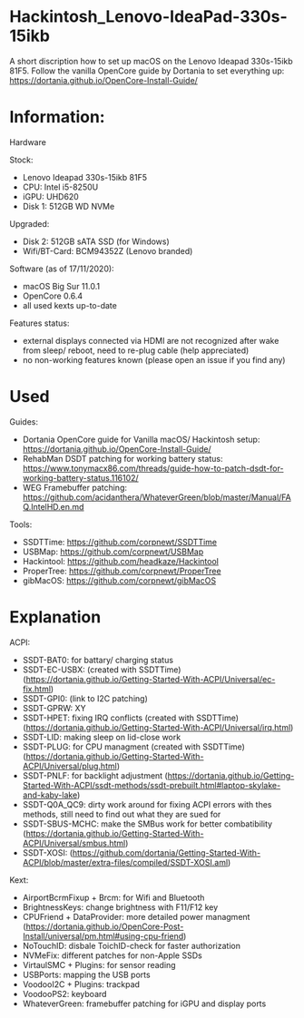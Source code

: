 # Hackintosh_Lenovo-IdeaPad-330s-15ikb
A short discription how to set up macOS on the Lenovo Ideapad 330s-15ikb 81F5.
Follow the vanilla OpenCore guide by Dortania to set everything up:
https://dortania.github.io/OpenCore-Install-Guide/


# Information:

Hardware

  Stock:
  - Lenovo Ideapad 330s-15ikb 81F5
  - CPU: Intel i5-8250U
  - iGPU: UHD620
  - Disk 1: 512GB WD NVMe
  
  Upgraded:
  - Disk 2: 512GB sATA SSD (for Windows)
  - Wifi/BT-Card: BCM94352Z (Lenovo branded)
  
  
Software (as of 17/11/2020):
  - macOS Big Sur 11.0.1
  - OpenCore 0.6.4
  - all used kexts up-to-date
  
Features status:
  - external displays connected via HDMI are not recognized after wake from sleep/ reboot, need to re-plug cable (help appreciated)
  - no non-working features known (please open an issue if you find any)
  
# Used

Guides:
  - Dortania OpenCore guide for Vanilla macOS/ Hackintosh setup: https://dortania.github.io/OpenCore-Install-Guide/
  - RehabMan DSDT patching for working battery status: https://www.tonymacx86.com/threads/guide-how-to-patch-dsdt-for-working-battery-status.116102/
  - WEG Framebuffer patching: https://github.com/acidanthera/WhateverGreen/blob/master/Manual/FAQ.IntelHD.en.md

Tools:
  - SSDTTime: https://github.com/corpnewt/SSDTTime
  - USBMap: https://github.com/corpnewt/USBMap
  - Hackintool: https://github.com/headkaze/Hackintool
  - ProperTree: https://github.com/corpnewt/ProperTree
  - gibMacOS: https://github.com/corpnewt/gibMacOS
  
# Explanation
  
  
  ACPI:
  
   - SSDT-BAT0: for battary/ charging status
   - SSDT-EC-USBX: (created with SSDTTime) (https://dortania.github.io/Getting-Started-With-ACPI/Universal/ec-fix.html)
   - SSDT-GPI0: (link to I2C patching)
   - SSDT-GPRW: XY
   - SSDT-HPET: fixing IRQ conflicts (created with SSDTTime) (https://dortania.github.io/Getting-Started-With-ACPI/Universal/irq.html)
   - SSDT-LID: making sleep on lid-close work
   - SSDT-PLUG: for CPU managment (created with SSDTTime) (https://dortania.github.io/Getting-Started-With-ACPI/Universal/plug.html)
   - SSDT-PNLF: for backlight adjustment (https://dortania.github.io/Getting-Started-With-ACPI/ssdt-methods/ssdt-prebuilt.html#laptop-skylake-and-kaby-lake)
   - SSDT-Q0A_QC9: dirty work around for fixing ACPI errors with thes methods, still need to find out what they are sued for
   - SSDT-SBUS-MCHC: make the SMBus work for better combatibility (https://dortania.github.io/Getting-Started-With-ACPI/Universal/smbus.html)
   - SSDT-XOSI: (https://github.com/dortania/Getting-Started-With-ACPI/blob/master/extra-files/compiled/SSDT-XOSI.aml)
    
 
   Kext:
   
   - AirportBcrmFixup + Brcm: for Wifi and Bluetooth
   - BrightnessKeys: change brightness with F11/F12 key
   - CPUFriend + DataProvider: more detailed power managment (https://dortania.github.io/OpenCore-Post-Install/universal/pm.html#using-cpu-friend)
   - NoTouchID: disbale ToichID-check for faster authorization
   - NVMeFix: different patches for non-Apple SSDs
   - VirtaulSMC + Plugins: for sensor reading
   - USBPorts: mapping the USB ports
   - VoodooI2C + Plugins: trackpad
   - VoodooPS2: keyboard
   - WhateverGreen: framebuffer patching for iGPU and display ports
